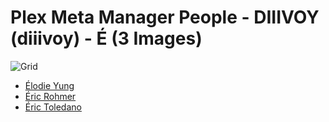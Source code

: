 # Plex Meta Manager People - DIIIVOY (diiivoy) - É (3 Images)
![Grid](grid.jpg)

* [Élodie Yung](https://raw.githubusercontent.com/meisnate12/Plex-Meta-Manager-People-diiivoy/master/É/Images/%C3%89lodie%20Yung.jpg)
* [Éric Rohmer](https://raw.githubusercontent.com/meisnate12/Plex-Meta-Manager-People-diiivoy/master/É/Images/%C3%89ric%20Rohmer.jpg)
* [Éric Toledano](https://raw.githubusercontent.com/meisnate12/Plex-Meta-Manager-People-diiivoy/master/É/Images/%C3%89ric%20Toledano.jpg)